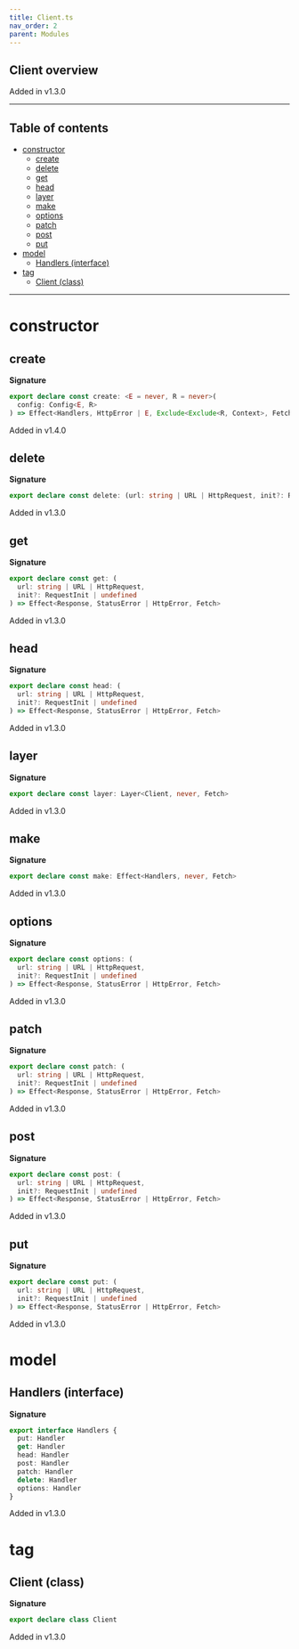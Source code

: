 ```yaml
---
title: Client.ts
nav_order: 2
parent: Modules
---
```


## Client overview

Added in v1.3.0

---

<h2 class="text-delta">Table of contents</h2>

- [constructor](#constructor)
  - [create](#create)
  - [delete](#delete)
  - [get](#get)
  - [head](#head)
  - [layer](#layer)
  - [make](#make)
  - [options](#options)
  - [patch](#patch)
  - [post](#post)
  - [put](#put)
- [model](#model)
  - [Handlers (interface)](#handlers-interface)
- [tag](#tag)
  - [Client (class)](#client-class)

---

# constructor

## create

**Signature**

```ts
export declare const create: <E = never, R = never>(
  config: Config<E, R>
) => Effect<Handlers, HttpError | E, Exclude<Exclude<R, Context>, Fetch>>
```

Added in v1.4.0

## delete

**Signature**

```ts
export declare const delete: (url: string | URL | HttpRequest, init?: RequestInit | undefined) => Effect<Response, StatusError | HttpError, Fetch>
```

Added in v1.3.0

## get

**Signature**

```ts
export declare const get: (
  url: string | URL | HttpRequest,
  init?: RequestInit | undefined
) => Effect<Response, StatusError | HttpError, Fetch>
```

Added in v1.3.0

## head

**Signature**

```ts
export declare const head: (
  url: string | URL | HttpRequest,
  init?: RequestInit | undefined
) => Effect<Response, StatusError | HttpError, Fetch>
```

Added in v1.3.0

## layer

**Signature**

```ts
export declare const layer: Layer<Client, never, Fetch>
```

Added in v1.3.0

## make

**Signature**

```ts
export declare const make: Effect<Handlers, never, Fetch>
```

Added in v1.3.0

## options

**Signature**

```ts
export declare const options: (
  url: string | URL | HttpRequest,
  init?: RequestInit | undefined
) => Effect<Response, StatusError | HttpError, Fetch>
```

Added in v1.3.0

## patch

**Signature**

```ts
export declare const patch: (
  url: string | URL | HttpRequest,
  init?: RequestInit | undefined
) => Effect<Response, StatusError | HttpError, Fetch>
```

Added in v1.3.0

## post

**Signature**

```ts
export declare const post: (
  url: string | URL | HttpRequest,
  init?: RequestInit | undefined
) => Effect<Response, StatusError | HttpError, Fetch>
```

Added in v1.3.0

## put

**Signature**

```ts
export declare const put: (
  url: string | URL | HttpRequest,
  init?: RequestInit | undefined
) => Effect<Response, StatusError | HttpError, Fetch>
```

Added in v1.3.0

# model

## Handlers (interface)

**Signature**

```ts
export interface Handlers {
  put: Handler
  get: Handler
  head: Handler
  post: Handler
  patch: Handler
  delete: Handler
  options: Handler
}
```

Added in v1.3.0

# tag

## Client (class)

**Signature**

```ts
export declare class Client
```

Added in v1.3.0
